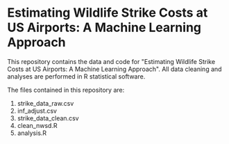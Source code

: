 # Estimating Wildlife Strike Costs at US Airports: A Machine Learning Approach

This repository contains the data and code for "Estimating Wildlife Strike Costs at US Airports: A Machine Learning Approach". All data cleaning and analyses are performed in R statistical software.

The files contained in this repository are:

  1. strike_data_raw.csv
  2. inf_adjust.csv
  3. strike_data_clean.csv
  4. clean_nwsd.R
  5. analysis.R

